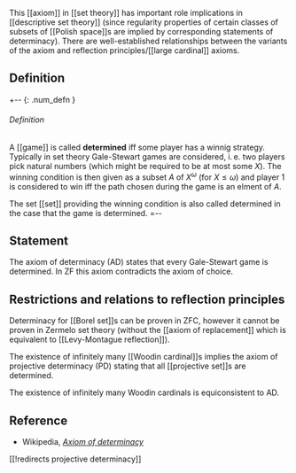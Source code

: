 

This [[axiom]] in [[set theory]] has important role implications in [[descriptive set theory]] (since regularity properties of certain classes of subsets of [[Polish space]]s are implied by corresponding statements of determinacy). There are well-established relationships between the variants of the axiom and reflection principles/[[large cardinal]] axioms.

## Definition

+-- {: .num_defn }
###### Definition

A [[game]] is called **determined** iff some player has a winnig strategy. Typically in set theory Gale-Stewart games are considered, i. e. two players pick natural numbers (which might be required to be at most some $X$). The winning condition is then given as a subset $A$ of $X^\omega$ (for $X\le\omega$) and player 1 is considered to win iff the path chosen during the game is an elment of $A$.

The set [[set]] providing the winning condition is also called determined in the case that the game is determined.
=--

## Statement

The axiom of determinacy (AD) states that every Gale-Stewart game is determined. In ZF this axiom contradicts the axiom of choice.

## Restrictions and relations to reflection principles
Determinacy for [[Borel set]]s can be proven in ZFC, however it cannot be proven in Zermelo set theory (without the [[axiom of replacement]] which is equivalent to [[Levy-Montague reflection]]).

The existence of infinitely many [[Woodin cardinal]]s implies the axiom of projective determinacy (PD) stating that all [[projective set]]s are determined.

The existence of infinitely many Woodin cardinals is equiconsistent to AD.

## Reference

* Wikipedia, _[Axiom of determinacy](http://en.wikipedia.org/wiki/Axiom_of_determinacy)_

[[!redirects projective determinacy]]
